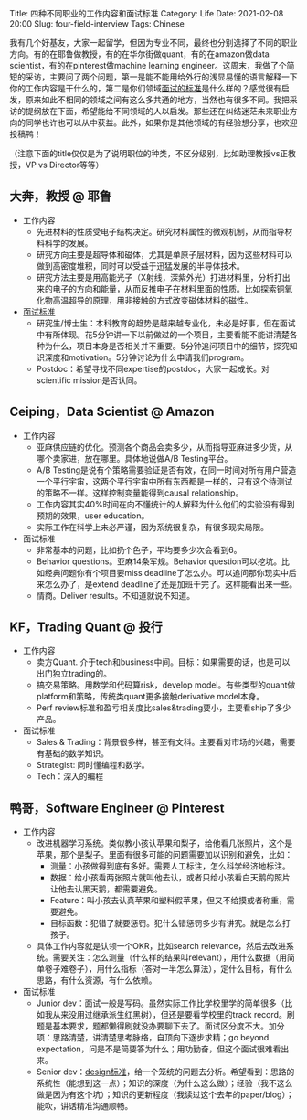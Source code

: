 Title: 四种不同职业的工作内容和面试标准 
Category: Life 
Date: 2021-02-08 20:00
Slug: four-field-interview
Tags: Chinese

我有几个好基友，大家一起留学，但因为专业不同，最终也分别选择了不同的职业方向。有的在耶鲁做教授，有的在华尔街做quant，有的在amazon做data scientist，有的在pinterest做machine learning engineer。这周末，我做了个简短的采访，主要问了两个问题，第一是能不能用给外行的浅显易懂的语言解释一下你的工作内容是干什么的，第二是你们领域[面试的标准](https://yage.ai/code-questions.html)是什么样的？感觉很有启发，原来如此不相同的领域之间有这么多共通的地方，当然也有很多不同。我把采访的提纲放在下面，希望能给不同领域的人以启发。那些还在纠结迷茫未来职业方向的同学也许也可以从中获益。此外，如果你是其他领域的有经验想分享，也欢迎投稿鸭！

（注意下面的title仅仅是为了说明职位的种类，不区分级别，比如助理教授vs正教授，VP vs Director等等）

## 大奔，教授 @ 耶鲁

* 工作内容
    * 先进材料的性质受电子结构决定。研究材料属性的微观机制，从而指导材料科学的发展。
    * 研究方向主要是超导体和磁体，尤其是单原子层材料，因为这些材料可以做到高密度堆积，同时可以受益于迅猛发展的半导体技术。
    * 研究方法主要是用高能光子（X射线，深紫外光）打进材料里，分析打出来的电子的方向和能量，从而反推电子在材料里面的性质。比如探索铜氧化物高温超导的原理，用非接触的方式改变磁体材料的磁性。
* [面试标准](https://yage.ai/behavior-questions.html)
    * 研究生/博士生：本科教育的趋势是越来越专业化，未必是好事，但在面试中有所体现。花5分钟讲一下以前做过的一个项目，主要看能不能讲清楚各种为什么，项目本身是否相关并不重要。5分钟追问项目中的细节，探究知识深度和motivation。5分钟讨论为什么申请我们program。
    * Postdoc：希望寻找不同expertise的postdoc，大家一起成长。对scientific mission是否认同。

## Ceiping，Data Scientist @ Amazon

* 工作内容
    * 亚麻供应链的优化。预测各个商品会卖多少，从而指导亚麻进多少货，从哪个卖家进，放在哪里。具体地说做A/B Testing平台。
    * A/B Testing是说有个策略需要验证是否有效，在同一时间对所有用户营造一个平行宇宙，这两个平行宇宙中所有东西都是一样的，只有这个待测试的策略不一样。这样控制变量能得到causal relationship。
    * 工作内容其实40%时间在向不懂统计的人解释为什么他们的实验没有得到预期的效果，user education。
    * 实际工作在科学上未必严谨，因为系统很复杂，有很多现实局限。
* 面试标准
    * 非常基本的问题，比如扔个色子，平均要多少次会看到6。
    * Behavior questions。亚麻14条军规。Behavior question可以挖坑。比如经典问题你有个项目要miss deadline了怎么办。可以追问那你现实中后来怎么办了，是extend deadline了还是加班干完了。这样能看出来一些。
    * 情商。Deliver results。不知道就说不知道。

## KF，Trading Quant @ 投行

* 工作内容
    * 卖方Quant. 介于tech和business中间。目标：如果需要的话，也是可以出门独立trading的。
    * 搞交易策略。用数学和代码算risk，develop model。有些类型的quant做platform和策略，传统类quant更多接触derivative model本身。
    * Perf review标准和盈亏相关度比sales&trading要小，主要看ship了多少产品。
* 面试标准
    * Sales & Trading：背景很多样，甚至有文科。主要看对市场的兴趣，需要有基础的数学知识。
    * Strategist: 同时懂编程和数学。
    * Tech：深入的编程

## 鸭哥，Software Engineer @ Pinterest

* 工作内容
    * 改进机器学习系统。类似教小孩认苹果和梨子，给他看几张照片，这个是苹果，那个是梨子。里面有很多可能的问题需要加以识别和避免，比如：
        * 测量：小孩做得到底有多好。需要人工标注，怎么科学经济地标注。
        * 数据：给小孩看两张照片就叫他去认，或者只给小孩看白天鹅的照片让他去认黑天鹅，都需要避免。
        * Feature：叫小孩去认真苹果和塑料假苹果，但又不给摸或者称重，需要避免。
        * 目标函数：犯错了就要惩罚。犯什么错惩罚多少有讲究。就是怎么打孩子。
    * 具体工作内容就是认领一个OKR，比如search relevance，然后去改进系统。需要关注：怎么测量（什么样的结果叫relevant），用什么数据（用简单卷子难卷子），用什么指标（答对一半怎么算法），定什么目标，有什么思路，有什么资源，有什么依赖。
* 面试标准
    * Junior dev：面试一般是写码。虽然实际工作比学校里学的简单很多（比如我从来没用过继承派生红黑树），但还是要看学校里的track record。刷题是基本要求，题都懒得刷就没办要聊下去了。面试区分度不大。加分项：思路清楚，讲清楚思考脉络，自顶向下逐步求精；go beyond expectation，问是不是简要答为什么；用功勤奋，但这个面试很难看出来。
    * Senior dev：[design标准](https://yage.ai/system-design-interview.html)，给一个笼统的问题去分析。希望看到：思路的系统性（能想到这一点）；知识的深度（为什么这么做）；经验（我不这么做是因为有这个坑）；知识的更新程度（我读过这个去年的paper/blog）；能吹，讲话精准沟通顺畅。